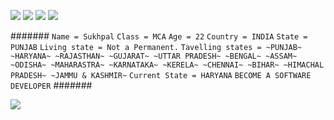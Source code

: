 
<a href="https://www.youtube.com/@HistoricalMania"><img src="https://img.shields.io/badge/YouTube-FF0000?style=for-the-badge&logo=youtube&logoColor=white"></a>
<a href="https://t.me/CREATIVITY_MAMBA" > <img src="https://img.shields.io/badge/Telegram-1877F2?style=for-the-badge&logo=Telegram&logoColor=white" ></a>
<a href="https://www.instagram.com/Sukhpalinsta/"> <img src="https://img.shields.io/badge/Instagram-E4405F?style=for-the-badge&logo=instagram&logoColor=white"></a>
<a href="https://m.twitter.com/SukhiKherera" > <img src="https://img.shields.io/badge/Twitter-1DA1F2?style=for-the-badge&logo=twitter&logoColor=white"> </a>

#######
`Name = Sukhpal`
`Class = MCA`
`Age = 22`
`Country = INDIA`
`State = PUNJAB`
`Living state = Not a Permanent.`
`Tavelling states = ~PUNJAB~
                    ~HARYANA~
                    ~RAJASTHAN~
                    ~GUJARAT~
                    ~UTTAR PRADESH~
                    ~BENGAL~
                    ~ASSAM~
                    ~ODISHA~
                    ~MAHARASTRA~
                    ~KARNATAKA~
                    ~KERELA~
                    ~CHENNAI~
                    ~BIHAR~
                    ~HIMACHAL PRADESH~
                    ~JAMMU & KASHMIR~`
`Current State = HARYANA`
`BECOME A SOFTWARE DEVELOPER`
#######

<a href="https://github.com/FantasticSukhi/FantasticSukhi" ><img src="https://komarev.com/ghpvc/?username=FantasticSukhi&color=blueviolet&style=flat-square" ></a>
